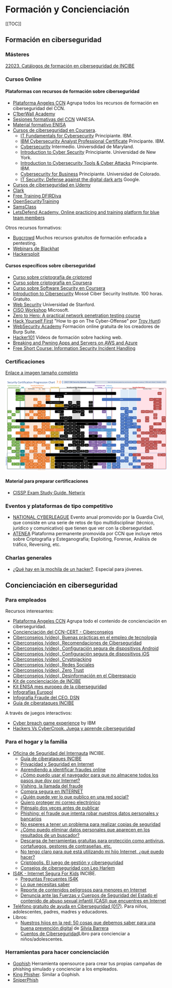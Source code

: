 # Formación y Concienciación

[[TOC]]

## Formación en ciberseguridad

### Másteres
[22023. Catálogos de formación en ciberseguridad de INCIBE](https://www.incibe.es/incibe/formacion/catalogos-formacion-ciberseguridad)

### Cursos Online
#### Plataformas con recursos de formación sobre ciberseguridad
- [Plataforma Angeles CCN](https://angeles.ccn-cert.cni.es/es/) Agrupa todos los recursos de formación en ciberseguridad del CCN.
- [C1berWall Academy](https://c1b3rwall.policia.es/ciberwall_academy)
- [Sesiones formativas del CCN](https://vimeo.com/ccnvanesa) VANESA.
- [Material formativo ENISA](https://www.enisa.europa.eu/topics/trainings-for-cybersecurity-specialists/online-training-material)
- [Cursos de ciberseguridad en Coursera](https://www.coursera.org/courses?query=cybersecurity). 
    - [IT Fundamentals for Cybersecurity](https://www.coursera.org/specializations/it-fundamentals-cybersecurity)   Principiante. IBM.
    - [IBM Cybersecurity Analyst Professional Certificate](https://www.coursera.org/professional-certificates/ibm-cybersecurity-analyst) Principante. IBM.
    - [Cybersecurity](https://www.coursera.org/specializations/cyber-security) Intermedio. Universdidad de Maryland.
    - [Introduction to Cyber Security](https://www.coursera.org/specializations/intro-cyber-security) Principiante. Universidad de New York.
    - [Introduction to Cybersecurity Tools & Cyber Attacks](https://www.coursera.org/learn/introduction-cybersecurity-cyber-attacks) Principiante. IBM.
    - [Cybersecurity for Business](https://www.coursera.org/specializations/cyber-security-business) Principiante. Universidad de Colorado.
    - [IT Security: Defense against the digital dark arts](https://www.coursera.org/learn/it-security) Google.
- [Cursos de ciberseguridad en Udemy](https://www.udemy.com/courses/search/?price=price-free&q=cyber+security&sort=relevance&src=ukw)
- [Clark](https://clark.center/home) 
- [Free Training DFIRDiva](https://freetraining.dfirdiva.com/)
- [OpenSecurityTraining](https://opensecuritytraining.info/Training.html)
- [SamsClass](https://www.samsclass.info/)
- [LetsDefend Academy. Online practicing and training platform for blue team members](https://app.letsdefend.io/academy/)

Otros recursos formativos:
- [Bugcrowd](https://github.com/bugcrowd/bugcrowd_university) Muchos recursos gratuitos de formación enfocada a pentesting.
- [Webinars de Blackhat](https://www.blackhat.com/html/webcast/webcast-home.html)
- [Hackersploit](https://hackersploit.org/)

#### Cursos específicos sobre ciberseguridad
- [Curso sobre criptografía de criptored](https://www.youtube.com/watch?v=rm8W5XD3lUg)
- [Curso sobre criptografía en Coursera](https://www.coursera.org/learn/crypto)
- [Curso sobre Software Security en Coursera](https://www.coursera.org/learn/software-security)
- [Introduction to Cibersecurity](https://www.mosse-institute.com/certifications/mics-introduction-to-cyber-security.html) Mossé Ciber Security Institute. 100 horas. Gratuito.
- [Web Security](https://web.stanford.edu/class/cs253/) Universidad de Stanford.
- [CISO Workshop](https://docs.microsoft.com/en-us/security/ciso-workshop/ciso-workshop) Microsoft.
- [Zero to Hero: A practical network penetration testing course](https://www.youtube.com/playlist?list=PLLKT__MCUeiwBa7d7F_vN1GUwz_2TmVQj)
- [Hack Yourself First]() "How to go on The Cyber-Offense" por [Troy Hunt](www.troyhunt.com))
- [WebSecurity Academy](https://portswigger.net/web-security) Formación online gratuita de los creadores de Burp Suite.
- [Hacker101](https://www.hacker101.com/) Vídeos de formación sobre hacking web.
- [Breaking and Pwning Apps and Servers on AWS and Azure](https://github.com/appsecco/breaking-and-pwning-apps-and-servers-aws-azure-training)
- [Free Short Course: Information Security Incident Handling](https://itmasters.edu.au/free-short-course-information-security-incident-handling/)




### Certificaciones
[Enlace a imagen tamaño completo](https://i.redd.it/h61ytobb7sx51.png)

![IMG](./img/certifications.png)

#### Material para preparar certificaciones
- [CISSP Exam Study Guide. Netwrix](https://www.netwrix.com/cissp_study_guide_pdf.html)

### Eventos y plataformas de tipo competitivo
- [NATIONAL CYBERLEAGUE](https://www.nationalcyberleague.es/) Evento anual promovido por la Guardia Civil, que consiste en una serie de retos de tipo multidisciplinar (técnico, jurídico y comunicativo) que tienen que ver con la ciberseguridad. 
- [ATENEA](https://angeles.ccn-cert.cni.es/es/talento/atenea) Plataforma permanente promovida por CCN que incluye retos sobre Criptografía y Esteganografía; Exploiting, Forense, Análisis de tráfico, Reversing, etc.

### Charlas generales
- [¿Qué hay en la mochila de un hacker?](https://cybercamp.es/videos/que-hay-en-la-mochila-de-un-hacker). Especial para jóvenes.

## Concienciación en ciberseguridad

### Para empleados

Recursos interesantes:
- [Plataforma Angeles CCN](https://angeles.ccn-cert.cni.es/es/) Agrupa todo el contenido de concienciación en ciberseguridad.
- [Concienciación del CCN-CERT - Ciberconsejos](https://www.ccn-cert.cni.es/component/tags/tag/ciberconsejos.html)
- [Ciberconsejos (vídeo), Buenas prácticas en el empleo de tecnología](https://www.youtube.com/watch?v=uKNcqM0ZBEw)
- [Ciberconsejos (vídeo), Recomendaciones de Ciberseguridad](https://www.youtube.com/watch?v=VfZVGFgRl4g)
- [Ciberconsejos (vídeo), Configuración segura de dispositivos Android](https://www.youtube.com/watch?v=t6S7j6hKNPI)
- [Ciberconsejos (vídeo), Configuración segura de dispositivos iOS](https://www.youtube.com/watch?v=gSY_xGj89oc)
- [Ciberconsejos (vídeo), Cryptojacking](https://www.youtube.com/watch?v=9Opq9Sn7azE)
- [Ciberconsejos (vídeo), Redes Sociales](https://www.youtube.com/watch?v=R2ZUXlNth1U)
- [Ciberconsejos (vídeo), Zero Trust](https://www.youtube.com/watch?v=BPaYKdvyT00)
- [Ciberconsejos (vídeo), Desinformación en el Ciberespacio](https://www.youtube.com/watch?v=sKdb-iCyqLU)
- [Kit de concienciación de INCIBE](https://www.incibe.es/protege-tu-empresa/kit-concienciacion)
- [Kit ENISA mes europeo de la ciberseguridad](https://cybersecuritymonth.eu/press-campaign-toolbox)
- [Infografías Europol](https://www.europol.europa.eu/activities-services/public-awareness-and-prevention-guides)   
- [Infografía Fraude del CEO. DSN](https://pbs.twimg.com/media/DrPn0x-WwAMwucf?format=jpg&name=large)
- [Guía de ciberataques INCIBE](https://www.osi.es/sites/default/files/docs/guia-ciberataques/osi-guia-ciberataques.pdf)   

A través de juegos interactivos:
- [Cyber breach game experience](https://www.ibm.com/security/digital-assets/cybersecurity-ops/terminal/) by IBM
- [Hackers Vs CyberCrook. Juega y aprende ciberseguridad](https://www.incibe.es/ciudadania/blog/hackers-vs-cybercrook-un-divertido-juego-que-pondra-prueba-tus)


### Para el hogar y la familia
- [Oficina de Seguridad del Internauta](https://www.osi.es/es) INCIBE.
    - [Guía de ciberataques INCIBE](https://www.osi.es/sites/default/files/docs/guia-ciberataques/osi-guia-ciberataques.pdf)   
    - [Privacidad y Seguridad en Internet](https://www.osi.es/sites/default/files/docs/guiaprivacidadseguridadinternet.pdf)
    - [Aprendiendo a identificar fraudes online](https://www.osi.es/sites/default/files/docs/guia_fraudes/guia-fraudes-online.pdf)
    - [¿Cómo puedo usar el navegador para que no almacene todos los pasos que doy por Internet?](https://www.osi.es/sites/default/files/docs/navegacionprivada.pdf)
    - [Vishing, la llamada del fraude](https://www.osi.es/es/actualidad/blog/2020/10/14/vishing-la-llamada-del-fraude)
    - [Compra segura en INTERNET](https://www.osi.es/sites/default/files/docs/guia_compra_segura_internet_web_vfinal.pdf)
    - [¿Quién puede ver lo que publico en una red social?](https://www.osi.es/sites/default/files/docs/redessociales.pdf)
    - [Quiero proteger mi correo electrónico](https://www.osi.es/sites/default/files/docs/correoelectronico.pdf)
    - [Piénsalo dos veces antes de publicar](https://www.osi.es/sites/default/files/docs/c4_pdf_infografia_piensalo_dos_veces.pdf)
    - [Phishing: el fraude que intenta robar nuestros datos personales y bancarios](https://www.osi.es/sites/default/files/docs/phishing.pdf)
    - [No esperes a tener un problema para realizar copias de seguridad](https://www.osi.es/sites/default/files/docs/copiaseguridad.pdf)
    - [¿Cómo puedo eliminar datos personales que aparecen en los resultados de un buscador?](https://www.osi.es/sites/default/files/docs/eliminardatos.pdf)
    - [Descarga de herramientas gratuitas para protección como antivirus, cortafuegos, gestores de contraseñas, etc.](https://www.osi.es/es/herramientas)
    - [No tengo claro para qué está utilizando mi hijo Internet, ¿qué puedo hacer?](https://www.osi.es/sites/default/files/docs/menores.pdf)
    - [Criptópolis. El juego de gestión y ciberseguridad](https://www.osi.es/es/criptopolis)
    - [Consejos de ciberseguridad con Leo Harlem](https://www.youtube.com/watch?v=nhDBD6UTDtM)
- [IS4K - Internet Segura For Kids](https://www.is4k.es/) INCIBE.
    - [Preguntas Frecuentes IS4K](https://www.is4k.es/preguntas-frecuentes) 
    - [Lo que necesitas saber](https://www.is4k.es/necesitas-saber)
    - [Reporte de contenidos peligrosos para menores en Internet](https://www.is4k.es/reporte-contenidos)
    - [Denuncia ante las Fuerzas y Cuerpos de Seguridad del Estado el contenido de abuso sexual infantil (CASI) que encuentres en Internet](https://www.is4k.es/denuncia-casi)
- [Teléfono gratuito de ayuda en Ciberseguridad (017)](https://www.is4k.es/ayuda). Para niños, adolescentes, padres, madres y educadores.
- Libros:
    - [Nuestros hijos en la red: 50 cosas que debemos saber para una buena prevención digital](https://www.amazon.es/Nuestros-hijos-red-debemos-prevenci%C3%B3n/dp/8417886028/ref=sr_1_1) de [Silvia Barrera](https://twitter.com/sbarrera0)
    - [Cuentos de Ciberseguridad](https://www.amazon.es/Cuentos-Ciberseguridad-Plural-Francisco-Perez/dp/8418155051)Libro para concienciar a niños/adolescentes.

### Herramientas para hacer concienciación
- [Gophish](https://getgophish.com/) Herramienta opensource para crear tus propias campañas de phishing simulado y concienciar a los empleados.
- [King Phisher](https://github.com/rsmusllp/king-phisher). Similar a Gophish.
- [SniperPhish](https://www.sniperphish.com/)
